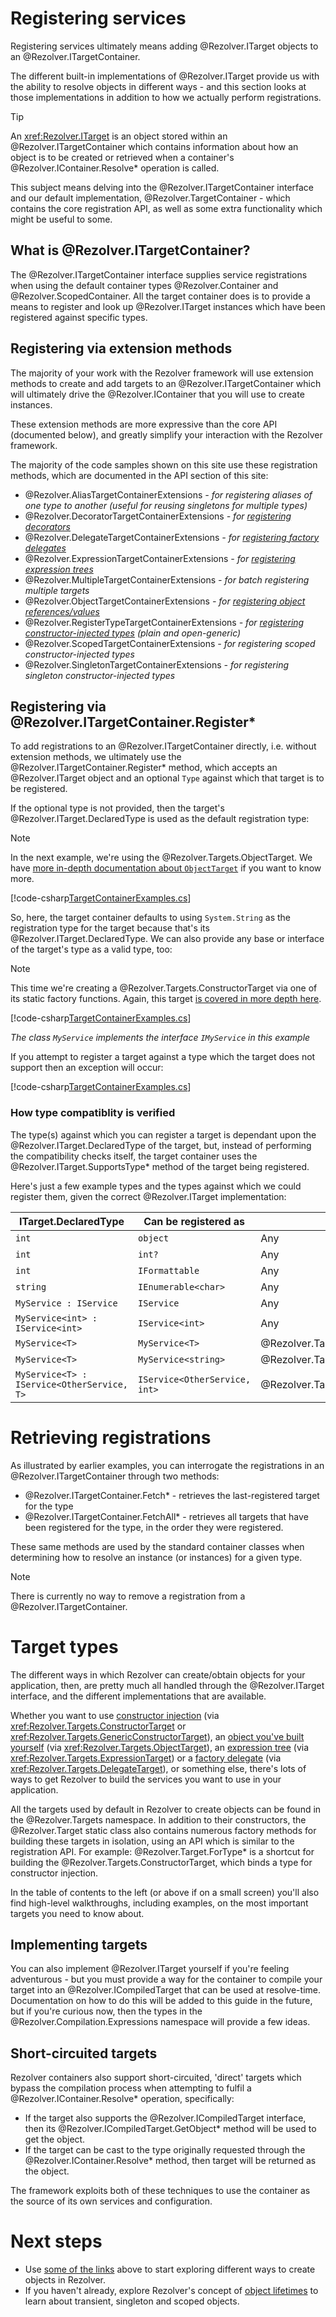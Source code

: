 ﻿# Registering services

Registering services ultimately means adding @Rezolver.ITarget objects to an @Rezolver.ITargetContainer.

The different built-in implementations of @Rezolver.ITarget provide us with the ability to resolve objects
in different ways - and this section looks at those implementations in addition to how we actually perform
registrations.

> [!TIP]
> An <xref:Rezolver.ITarget> is an object stored within an @Rezolver.ITargetContainer which contains 
> information about how an object is to be created or retrieved when a container's @Rezolver.IContainer.Resolve* 
> operation is called.

This subject means delving into the @Rezolver.ITargetContainer interface and our default implementation, 
@Rezolver.TargetContainer - which contains the core registration API, as well as some extra functionality which
might be useful to some.

## What is @Rezolver.ITargetContainer?

The @Rezolver.ITargetContainer interface supplies service registrations when using the default
container types @Rezolver.Container and @Rezolver.ScopedContainer.  All the target container does is to provide a means
to register and look up @Rezolver.ITarget instances which have been registered against specific types.

## Registering via extension methods

The majority of your work with the Rezolver framework will use extension methods to create and add targets to
an @Rezolver.ITargetContainer which will ultimately drive the @Rezolver.IContainer that you will use to create instances.

These extension methods are more expressive than the core API (documented below), and greatly simplify your interaction
with the Rezolver framework.

The majority of the code samples shown on this site use these registration methods, which are documented in the API section
of this site:

- @Rezolver.AliasTargetContainerExtensions *- for registering aliases of one type to another (useful for reusing singletons for multiple types)*
- @Rezolver.DecoratorTargetContainerExtensions *- for [registering decorators](decorators.md)*
- @Rezolver.DelegateTargetContainerExtensions *- for [registering factory delegates](delegates.md)*
- @Rezolver.ExpressionTargetContainerExtensions *- for [registering expression trees](expressions.md)*
- @Rezolver.MultipleTargetContainerExtensions *- for batch registering multiple targets*
- @Rezolver.ObjectTargetContainerExtensions *- for [registering object references/values](objects.md)*
- @Rezolver.RegisterTypeTargetContainerExtensions *- for [registering constructor-injected types](constructor-injection/index.md) (plain and open-generic)*
- @Rezolver.ScopedTargetContainerExtensions *- for registering scoped constructor-injected types*
- @Rezolver.SingletonTargetContainerExtensions *- for registering singleton constructor-injected types*

## Registering via @Rezolver.ITargetContainer.Register*

To add registrations to an @Rezolver.ITargetContainer directly, i.e. without extension methods, we ultimately use the 
@Rezolver.ITargetContainer.Register* method, which accepts an @Rezolver.ITarget object and an optional `Type` against 
which that target is to be registered.

If the optional type is not provided, then the target's @Rezolver.ITarget.DeclaredType is used as the default
registration type:

> [!NOTE]
> In the next example, we're using the @Rezolver.Targets.ObjectTarget.
> We have [more in-depth documentation about `ObjectTarget`](objects.md) if you want to know more.

[!code-csharp[TargetContainerExamples.cs](../../../../test/Rezolver.Tests.Examples/TargetContainerExamples.cs#example1)]

So, here, the target container defaults to using `System.String` as the registration type for the target
because that's its @Rezolver.ITarget.DeclaredType.  We can also provide any base or interface of the target's type
as a valid type, too:

> [!NOTE]
> This time we're creating a @Rezolver.Targets.ConstructorTarget via one of its static factory functions.
> Again, this target [is covered in more depth here](constructor-injection/index.md).

[!code-csharp[TargetContainerExamples.cs](../../../../test/Rezolver.Tests.Examples/TargetContainerExamples.cs#example2)]

*The class `MyService` implements the interface `IMyService` in this example*

If you attempt to register a target against a type which the target does not support then an exception will occur:

[!code-csharp[TargetContainerExamples.cs](../../../../test/Rezolver.Tests.Examples/TargetContainerExamples.cs#example3)]

### How type compatiblity is verified

The type(s) against which you can register a target is dependant upon the @Rezolver.ITarget.DeclaredType of the target,
but, instead of performing the compatibility checks itself, the target container uses the @Rezolver.ITarget.SupportsType* 
method of the target being registered.

Here's just a few example types and the types against which we could register them, given the correct @Rezolver.ITarget 
implementation:

ITarget.DeclaredType | Can be registered as | With Targets
--- | --- | ---
`int` | `object` | Any
`int` | `int?` | Any
`int` | `IFormattable` | Any
`string` | `IEnumerable<char>` | Any
`MyService : IService` | `IService` | Any
`MyService<int> : IService<int>` | `IService<int>` | Any
`MyService<T>` | `MyService<T>` | @Rezolver.Targets.GenericConstructorTarget
`MyService<T>` | `MyService<string>` | @Rezolver.Targets.GenericConstructorTarget
`MyService<T> : IService<OtherService, T>` | `IService<OtherService, int>` | @Rezolver.Targets.GenericConstructorTarget

# Retrieving registrations

As illustrated by earlier examples, you can interrogate the registrations in an @Rezolver.ITargetContainer through two methods:

- @Rezolver.ITargetContainer.Fetch* - retrieves the last-registered target for the type
- @Rezolver.ITargetContainer.FetchAll* - retrieves all targets that have been registered for the type, in the order they were registered.

These same methods are used by the standard container classes when determining how to resolve an instance (or instances) for
a given type.

> [!NOTE]
> There is currently no way to remove a registration from a @Rezolver.ITargetContainer.

# Target types

The different ways in which Rezolver can create/obtain objects for your application, then, are pretty much all handled 
through the @Rezolver.ITarget interface, and the different implementations that are available.

Whether you want to use [constructor injection](constructor-injection/index.md) (via <xref:Rezolver.Targets.ConstructorTarget> or 
<xref:Rezolver.Targets.GenericConstructorTarget>), 
an [object you've built yourself](objects.md) (via <xref:Rezolver.Targets.ObjectTarget>), an 
[expression tree](expressions.md) (via <xref:Rezolver.Targets.ExpressionTarget>) or a [factory delegate](delegates.md) 
(via <xref:Rezolver.Targets.DelegateTarget>), or something else, there's lots of ways to get Rezolver to build the services 
you want to use in your application.

All the targets used by default in Rezolver to create objects can be found in the @Rezolver.Targets namespace.  In addition to their
constructors, the @Rezolver.Target static class also contains numerous factory methods for building these targets in isolation, using
an API which is similar to the registration API.  For example: @Rezolver.Target.ForType* is a shortcut for building the 
@Rezolver.Targets.ConstructorTarget, which binds a type for constructor injection.

In the table of contents to the left (or above if on a small screen) you'll also find high-level walkthroughs, including examples, 
on the most important targets you need to know about.

## Implementing targets

You can also implement @Rezolver.ITarget yourself if you're feeling adventurous - but you must provide a way for the
container to compile your target into an @Rezolver.ICompiledTarget that can be used at resolve-time.  Documentation 
on how to do this will be added to this guide in the future, but if you're curious now, then the types in the 
@Rezolver.Compilation.Expressions namespace will provide a few ideas.

## Short-circuited targets

Rezolver containers also support short-circuited, 'direct' targets which bypass the compilation process when attempting 
to fulfil a @Rezolver.IContainer.Resolve* operation, specifically:

- If the target also supports the @Rezolver.ICompiledTarget interface, then its @Rezolver.ICompiledTarget.GetObject* method
will be used to get the object.
- If the target can be cast to the type originally requested through the @Rezolver.IContainer.Resolve* method, then target
will be returned as the object.

The framework exploits both of these techniques to use the container as the source of its own services and configuration.

# Next steps

- Use [some of the links](#target-types) above to start exploring different ways to create objects in Rezolver.
- If you haven't already, explore Rezolver's concept of [object lifetimes](lifetimes/index.md) to learn about transient, singleton and scoped objects.
